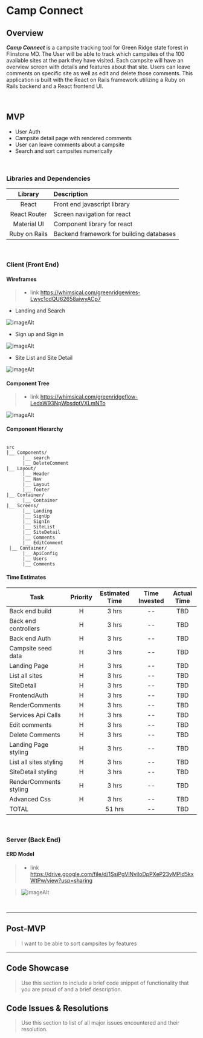 # Camp Connect

## Overview

_**Camp Connect**_ is a campsite tracking tool for Green Ridge state forest in Flinstone MD.  The User will be able to track which campsites of the 100 available sites at the park they have visited.  Each campsite will have an overview screen with details and features about that site.  Users can leave comments on specific site as well as edit and delete those comments. This application is built with the React on Rails framework utilizing a Ruby on Rails backend and a React frontend UI.


<br>

## MVP

- User Auth
- Campsite detail page with rendered comments
- User can leave comments about a campsite
- Search and sort campsites numerically

<br>

### Libraries and Dependencies

|     Library      | Description                                |
| :--------------: | :----------------------------------------- |
|      React       | Front end javascript library|
|   React Router   | Screen navigation for react |
|    Material UI   | Component library for react |
|   Ruby on Rails  | Backend framework for building databases |


<br>

### Client (Front End)

#### Wireframes

> - link https://whimsical.com/greenridgewires-Lwyc1cdQU62658aiwyACp7

- Landing and Search

![imageAlt](https://i.imgur.com/fBQNFf6.png)

- Sign up and Sign in

![imageAlt](https://i.imgur.com/a3cY09e.png)

- Site List and Site Detail

![imageAlt](https://i.imgur.com/B2Cf6jR.png)


#### Component Tree

> - link https://whimsical.com/greenridgeflow-LedaW93NpWbsdptVXLmNTo

![imageAlt](https://i.imgur.com/NJSjCNa.png)

#### Component Hierarchy

``` structure

src
|__ Components/
      |__ search
      |__ DeleteComment
|__ Layout/
      |__ Header
      |__ Nav
      |__ Layout
      |__ footer
|__ Container/
      |__ Container
|__ Screens/
      |__ Landing
      |__ SignUp
      |__ SignIn
      |__ SiteList
      |__ SiteDetail
      |__ Comments
      |__ EditComment
 |__ Container/
      |__ ApiConfig
      |__ Users
      |__ Comments

```

#### Time Estimates


| Task                | Priority | Estimated Time | Time Invested | Actual Time |
| ------------------- | :------: | :------------: | :-----------: | :---------: |
| Back end build  |    H     |     3 hrs      |     --     |     TBD     |
| Back end controllers  |    H     |     3 hrs      |     --     |     TBD     |
|Back end Auth |    H     |     3 hrs      |     --    |     TBD     |
| Campsite seed data |    H     |     3 hrs      |    --     |     TBD     |
| Landing Page |    H     |     3 hrs      |     --     |     TBD     |
| List all sites |    H     |     3 hrs      |     --     |     TBD     |
| SiteDetail |    H     |     3 hrs      |     --     |     TBD     |
| FrontendAuth |    H     |     3 hrs      |     --     |     TBD     |
| RenderComments |    H     |     3 hrs      |     --     |     TBD     |
| Services Api Calls |    H     |     3 hrs      |     --     |     TBD     |
| Edit comments |    H     |     3 hrs      |     --     |     TBD     |
| Delete Comments |    H     |     3 hrs      |     --     |     TBD     |
| Landing Page styling|    H     |     3 hrs      |     --     |     TBD     |
| List all sites styling|    H     |     3 hrs      |     --     |     TBD     |
| SiteDetail styling|    H     |     3 hrs      |     --     |     TBD     |
| RenderComments styling|    H     |     3 hrs      |     --     |     TBD     |
| Advanced Css |    H     |     3 hrs      |     --     |     TBD     |
| TOTAL               |          |     51 hrs      |    --     |     TBD     |


<br>

### Server (Back End)

#### ERD Model

> - link https://drive.google.com/file/d/1SsiPgVlNviloDpPXeP23vMPld5kxWtPw/view?usp=sharing

> ![imageAlt](https://i.imgur.com/AuoN2Uy.png)

<br>

***

## Post-MVP

> I want to be able to sort campsites by features

***

## Code Showcase

> Use this section to include a brief code snippet of functionality that you are proud of and a brief description.

## Code Issues & Resolutions

> Use this section to list of all major issues encountered and their resolution.
